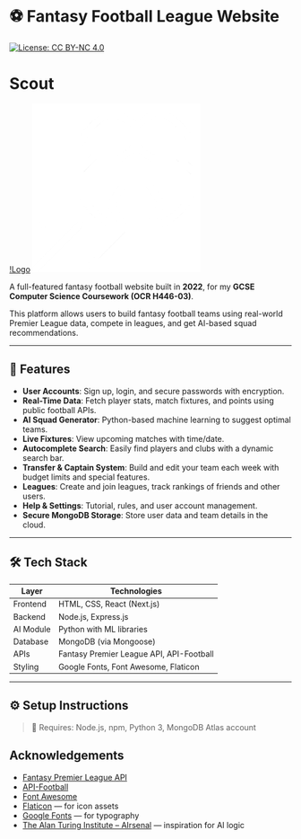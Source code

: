 # ⚽ Fantasy Football League Website

[![License: CC BY-NC 4.0](https://img.shields.io/badge/License-CC%20BY--NC%204.0-lightgrey.svg)](https://creativecommons.org/licenses/by-nc/4.0/)

# Scout
[!Logo](public/images/football.png)
<img src="public/images/football.png" alt="Logo" width="300" height="300"/>

A full-featured fantasy football website built in **2022**, for my **GCSE Computer Science Coursework (OCR H446-03)**.

This platform allows users to build fantasy football teams using real-world Premier League data, compete in leagues, and get AI-based squad recommendations.

---

## 🚀 Features

- **User Accounts**: Sign up, login, and secure passwords with encryption.
- **Real-Time Data**: Fetch player stats, match fixtures, and points using public football APIs.
- **AI Squad Generator**: Python-based machine learning to suggest optimal teams.
- **Live Fixtures**: View upcoming matches with time/date.
- **Autocomplete Search**: Easily find players and clubs with a dynamic search bar.
- **Transfer & Captain System**: Build and edit your team each week with budget limits and special features.
- **Leagues**: Create and join leagues, track rankings of friends and other users.
- **Help & Settings**: Tutorial, rules, and user account management.
- **Secure MongoDB Storage**: Store user data and team details in the cloud.

---

## 🛠️ Tech Stack

| Layer        | Technologies                     |
|--------------|----------------------------------|
| Frontend     | HTML, CSS, React (Next.js)       |
| Backend      | Node.js, Express.js              |
| AI Module    | Python with ML libraries         |
| Database     | MongoDB (via Mongoose)           |
| APIs         | Fantasy Premier League API, API-Football |
| Styling      | Google Fonts, Font Awesome, Flaticon |

---

## ⚙️ Setup Instructions

> 📌 Requires: Node.js, npm, Python 3, MongoDB Atlas account

## Acknowledgements

- [Fantasy Premier League API](https://fantasy.premierleague.com/api/)
- [API-Football](https://www.api-football.com/)
- [Font Awesome](https://fontawesome.com/)
- [Flaticon](https://www.flaticon.com/) — for icon assets
- [Google Fonts](https://fonts.google.com/) — for typography
- [The Alan Turing Institute – AIrsenal](https://github.com/alan-turing-institute/AIrsenal) — inspiration for AI logic
